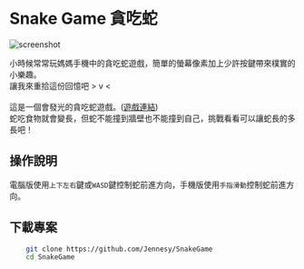 # Snake Game 貪吃蛇

![screenshot](https://user-images.githubusercontent.com/68381960/186203029-21ae0d9a-97ee-4e95-8d14-543dbabb4311.png 'screenshot')

小時候常常玩媽媽手機中的貪吃蛇遊戲，簡單的螢幕像素加上少許按鍵帶來樸實的小樂趣。\
讓我來重拾這份回憶吧 > v < \
 \
這是一個會發光的貪吃蛇遊戲。([遊戲連結](https://jennesy.github.io/SnakeGame/ '遊戲連結'))\
蛇吃食物就會變長，但蛇不能撞到牆壁也不能撞到自己，挑戰看看可以讓蛇長的多長吧！

## 操作說明

電腦版使用`上下左右`鍵或`WASD`鍵控制蛇前進方向，手機版使用`手指滑動`控制蛇前進方向。

## 下載專案

```bash
    git clone https://github.com/Jennesy/SnakeGame
    cd SnakeGame
```

